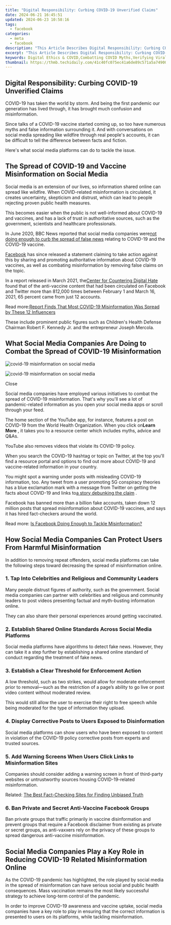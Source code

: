 ```yaml
---
title: "Digital Responsibility: Curbing COVID-19 Unverified Claims"
date: 2024-06-21 16:45:51
updated: 2024-06-23 10:58:16
tags:
  - facebook
categories:
  - meta
  - facebook
description: "This Article Describes Digital Responsibility: Curbing COVID-19 Unverified Claims"
excerpt: "This Article Describes Digital Responsibility: Curbing COVID-19 Unverified Claims"
keywords: Digital Ethics & COVID,Combatting COVID Myths,Verifying Viral Claims,Pandemic Info Accuracy,Truth in Health Media,Fighting Online Misinformation,COVID Fact Checking
thumbnail: https://thmb.techidaily.com/41c40fc075ec41a6de89c571a5a74900b640b77fd911558c6dd5abd8173773bf.jpg
---
```


## Digital Responsibility: Curbing COVID-19 Unverified Claims

 COVID-19 has taken the world by storm. And being the first pandemic our generation has lived through, it has brought much confusion and misinformation.

 Since talks of a COVID-19 vaccine started coming up, so too have numerous myths and false information surrounding it. And with conversations on social media spreading like wildfire through real people's accounts, it can be difficult to tell the difference between facts and fiction.

Here's what social media platforms can do to tackle the issue.

## The Spread of COVID-19 and Vaccine Misinformation on Social Media

 Social media is an extension of our lives, so information shared online can spread like wildfire. When COVID-related misinformation is circulated, it creates uncertainty, skepticism and distrust, which can lead to people rejecting proven public health measures.

 This becomes easier when the public is not well-informed about COVID-19 and vaccines, and has a lack of trust in authoritative sources, such as the government, scientists and healthcare professionals.

 In June 2020, BBC News reported that social media companies were[not doing enough to curb the spread of false news](https://www.bbc.co.uk/news/technology-52903680) relating to COVID-19 and the COVID-19 vaccine.

[Facebook](https://about.fb.com/news/2021/02/reaching-billions-of-people-with-covid-19-vaccine-information/) has since released a statement claiming to take action against this by sharing and promoting authoritative information about COVID-19 vaccines, as well as combating misinformation by removing false claims on the topic.

 In a report released in March 2021, the[Center for Countering Digital Hate](https://252f2edd-1c8b-49f5-9bb2-cb57bb47e4ba.filesusr.com/ugd/f4d9b9%5Fb7cedc0553604720b7137f8663366ee5.pdf) found that of the anti-vaccine content that had been circulated on Facebook and Twitter more than 812,000 times between February 1 and March 16, 2021, 65 percent came from just 12 accounts.

 Read more:[Report Finds That Most COVID-19 Misinformation Was Spread by These 12 Influencers](https://www.makeuseof.com/study-covid-misinformation-spread-by-influencers/)

 These include prominent public figures such as Children's Health Defense Chairman Robert F. Kennedy Jr. and the entrepreneur Joseph Mercola.

## What Social Media Companies Are Doing to Combat the Spread of COVID-19 Misinformation

![covid-19 misinformation on social media](https://static1.makeuseofimages.com/wordpress/wp-content/uploads/2021/06/covid-social-media-1.png)

![covid-19 misinformation on social media](https://static1.makeuseofimages.com/wordpress/wp-content/uploads/2021/06/covid-social-media-2.png)

Close

 Social media companies have employed various initiatives to combat the spread of COVID-19 misinformation. That's why you'll see a lot of pandemic-related information as you open your social media apps or scroll through your feed.

 The home section of the YouTube app, for instance, features a post on COVID-19 from the World Health Organization. When you click on**Learn More** , it takes you to a resource center which includes myths, advice and Q&As.

YouTube also removes videos that violate its COVID-19 policy.

 When you search the COVID-19 hashtag or topic on Twitter, at the top you'll find a resource portal and options to find out more about COVID-19 and vaccine-related information in your country.

 You might spot a warning under posts with misleading COVID-19 information, too. Any tweet from a user promoting 5G conspiracy theories has a blue exclamation mark with a message from Twitter on getting the facts about COVID-19 and links to[a story debunking the claim](https://twitter.com/i/events/1246086575043178496) .

 Facebook has banned more than a billion fake accounts, taken down 12 million posts that spread misinformation about COVID-19 vaccines, and says it has hired fact-checkers around the world.

 Read more: [Is Facebook Doing Enough to Tackle Misinformation?](https://www.makeuseof.com/is-facebook-doing-enough-misinformation/)

## How Social Media Companies Can Protect Users From Harmful Misinformation

 In addition to removing repeat offenders, social media platforms can take the following steps toward decreasing the spread of misinformation online.

### 1\. Tap Into Celebrities and Religious and Community Leaders

 Many people distrust figures of authority, such as the government. Social media companies can partner with celebrities and religious and community leaders to post videos presenting factual and myth-busting information online.

 They can also share their personal experiences around getting vaccinated.

### 2\. Establish Shared Online Standards Across Social Media Platforms

 Social media platforms have algorithms to detect fake news. However, they can take it a step further by establishing a shared online standard of conduct regarding the treatment of fake news.

### 3\. Establish a Clear Threshold for Enforcement Action

 A low threshold, such as two strikes, would allow for moderate enforcement prior to removal—such as the restriction of a page’s ability to go live or post video content without moderated review.

 This would still allow the user to exercise their right to free speech while being moderated for the type of information they upload.

### 4\. Display Corrective Posts to Users Exposed to Disinformation

 Social media platforms can show users who have been exposed to content in violation of the COVID-19 policy corrective posts from experts and trusted sources.

### 5\. Add Warning Screens When Users Click Links to Misinformation Sites

 Companies should consider adding a warning screen in front of third-party websites or untrustworthy sources housing COVID-19-related misinformation.

 Related: [The Best Fact-Checking Sites for Finding Unbiased Truth](https://www.makeuseof.com/tag/true-5-factchecking-websites/)

### 6\. Ban Private and Secret Anti-Vaccine Facebook Groups

 Ban private groups that traffic primarily in vaccine disinformation and prevent groups that require a Facebook disclaimer from existing as private or secret groups, as anti-vaxxers rely on the privacy of these groups to spread dangerous anti-vaccine misinformation.

## Social Media Companies Play a Key Role in Reducing COVID-19 Related Misinformation Online

 As the COVID-19 pandemic has highlighted, the role played by social media in the spread of misinformation can have serious social and public health consequences. Mass vaccination remains the most likely successful strategy to achieve long-term control of the pandemic.

 In order to improve COVID-19 awareness and vaccine uptake, social media companies have a key role to play in ensuring that the correct information is presented to users on its platforms, while tackling misinformation.


<ins class="adsbygoogle"
     style="display:block"
     data-ad-format="autorelaxed"
     data-ad-client="ca-pub-7571918770474297"
     data-ad-slot="1223367746"></ins>



<ins class="adsbygoogle"
     style="display:block"
     data-ad-client="ca-pub-7571918770474297"
     data-ad-slot="8358498916"
     data-ad-format="auto"
     data-full-width-responsive="true"></ins>

